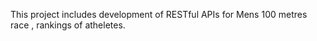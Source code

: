 This project includes development of RESTful APIs for Mens 100 metres race , rankings of atheletes.
